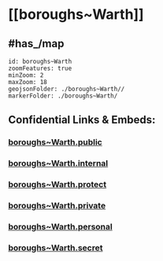 # [[boroughs~Warth]] 


## #has_/map  



```leaflet
id: boroughs~Warth
zoomFeatures: true 
minZoom: 2 
maxZoom: 18
geojsonFolder: ./boroughs~Warth//
markerFolder: ./boroughs~Warth/
```




## Confidential Links & Embeds: 

### [boroughs~Warth.public](/_public/\Earth\Continent\Europe\Europe~Central\Austria\Austrias_States\Niederösterreich\counties~NÖ\Neunkirchen\cities~Neunkirchen\Warthboroughs~Warth.public.md) 

### [boroughs~Warth.internal](/_internal/\Earth\Continent\Europe\Europe~Central\Austria\Austrias_States\Niederösterreich\counties~NÖ\Neunkirchen\cities~Neunkirchen\Warthboroughs~Warth.internal.md) 

### [boroughs~Warth.protect](/_protect/\Earth\Continent\Europe\Europe~Central\Austria\Austrias_States\Niederösterreich\counties~NÖ\Neunkirchen\cities~Neunkirchen\Warthboroughs~Warth.protect.md) 

### [boroughs~Warth.private](/_private/\Earth\Continent\Europe\Europe~Central\Austria\Austrias_States\Niederösterreich\counties~NÖ\Neunkirchen\cities~Neunkirchen\Warthboroughs~Warth.private.md) 

### [boroughs~Warth.personal](/_personal/\Earth\Continent\Europe\Europe~Central\Austria\Austrias_States\Niederösterreich\counties~NÖ\Neunkirchen\cities~Neunkirchen\Warthboroughs~Warth.personal.md) 

### [boroughs~Warth.secret](/_secret/\Earth\Continent\Europe\Europe~Central\Austria\Austrias_States\Niederösterreich\counties~NÖ\Neunkirchen\cities~Neunkirchen\Warthboroughs~Warth.secret.md)

